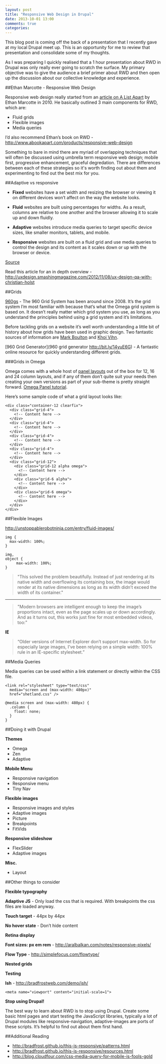 ```yaml
---
layout: post
title: "Responsive Web Design in Drupal"
date: 2013-10-01 13:00
comments: true
categories: 
---
```


This blog post is coming off the back of a presentation that I recently gave at my local Drupal meet up. This is an opportunity for me to review that presentation and consolidate some of my thoughts.

As I was preparing I quickly realised that a 1 hour presentation about RWD in Drupal was only really ever going to scratch the surface. My primary objective was to give the audience a brief primer about RWD and then open up the discussion about our collective knowledge and experience.

##Ethan Marcotte - Responsive Web Design

Responsive web design really started from an [article on A List Apart](http://alistapart.com/article/responsive-web-design) by Ethan Marcotte in 2010. He basically outlined 3 main components for RWD, which are:

*   Fluid grids
*   Flexible images	
*   Media queries

I’d also recommend Ethan’s book on RWD - http://www.abookapart.com/products/responsive-web-design

<!-- more -->

Something to bare in mind there are myriad of overlapping techniques that will often be discussed using umbrella term responsive web design; mobile first, progressive enhancement, graceful degredation. There are differences between each of these strategies so it's worth finding out about them and experimenting to find out the best mix for you.

##Adaptive vs responsive

*   **Fixed** websites have a set width and resizing the browser or viewing it on different devices won’t affect on the way the website looks.

*   **Fluid** websites are built using percentages for widths. As a result, columns are relative to one another and the browser allowing it to scale up and down fluidly.

*   **Adaptive** websites introduce media queries to target specific device sizes, like smaller monitors, tablets, and mobile.

*   **Responsive** websites are built on a fluid grid and use media queries to control the design and its content as it scales down or up with the browser or device.

[Source](http://teamtreehouse.com/library/websites/build-a-responsive-website/introduction-to-responsive-web-design/fixed-fluid-adaptive-and-responsive)

Read this article for an in depth overview - http://uxdesign.smashingmagazine.com/2012/11/08/ux-design-qa-with-christian-holst

##Grids

[960gs](http://sonspring.com/journal/960-grid-system) - The 960 Grid System has been around since 2008. It’s the grid system I’m most familiar with because that’s what the Omega grid system is based on. It doesn’t really matter which grid system you use, as long as you understand the principles behind using a grid system and it’s limitations. 

Before tackling grids on a website it’s well worth understanding a little bit of history about how grids have been used in graphic design. Two fantastic sources of information are [Mark Boulton](http://www.markboulton.co.uk/journal/five-simple-steps-to-designing-grid-systems-part-1) and [Khoi Vihn](http://grids.subtraction.com/).

[960 Grid Generator](960 grid generator http://bit.ly/14yuE6G) - A fantastic online resource for quickly understanding different grids.

###Grids in Omega

Omega comes with a whole host of [panel layouts](http://drupalcode.org/project/omega.git/tree/refs/heads/7.x-3.x:/omega/panels/layouts) out of the box for 12, 16 and 24 column layouts, and if any of them don’t quite suit your needs then creating your own versions as part of your sub-theme is pretty straight forward. [Omega Panel tutorial](http://zugec.com/blog/83-custom-grid-panels-layout-omega-theme).

Here’s some sample code of what a grid layout looks like:

```
<div class="container-12 clearfix">
  <div class="grid-4">
    <!-- Content here -->
  </div>
  <div class="grid-4">
    <!-- Content here -->
  </div>
  <div class="grid-4">
    <!-- Content here -->
  </div>
  <div class="grid-4">
    <!-- Content here -->
  </div>
  <div class="grid-12">
    <div class="grid-12 alpha omega">
      <!-- Content here -->
    </div>
    <div class="grid-6 alpha">
      <!-- Content here -->
    </div>
    <div class="grid-6 omega">
      <!-- Content here -->
    </div>
  </div>
</div>
```

##Flexible Images

http://unstoppablerobotninja.com/entry/fluid-images/

```
img {
  max-width: 100%;
}

img,
object {
     max-width: 100%;
}
```

> "This solved the problem beautifully. Instead of just rendering at its native width and overflowing its containing box, the image would render at its native dimensions as long as its width didn’t exceed the width of its container."

---

> "Modern browsers are intelligent enough to keep the image’s proportions intact, even as the page scales up or down accordingly. And as it turns out, this works just fine for most embedded videos, too:"

**IE**

> “Older versions of Internet Explorer don’t support max-width. So for especially large images, I’ve been relying on a simple width: 100% rule in an IE-specific stylesheet.”

##Media Queries

Media queries can be used within a link statement or directly within the CSS file.

```
<link rel="stylesheet" type="text/css"
  media="screen and (max-width: 480px)"
  href="shetland.css" />
```

```
@media screen and (max-width: 480px) {
  .column {
    float: none;
  }
}
```

##Doing it with Drupal

**Themes**

* Omega
* Zen
* Adaptive

**Mobile Menu**

* Responsive navigation
* Responsive menu
* Tiny Nav

**Flexible images**

* Responsive images and styles 
* Adaptive images
* Picture
* Breakpoints
* FitVids

**Responsive slideshow**

* FlexSlider
* Adaptive images

**Misc.**

* Layout

##Other things to consider

**Flexible typography**

**Adaptive JS** - Only load the css that is required. With breakpoints the css files are loaded anyway.

**Touch target** - 44px by 44px

**No hover state** - Don’t hide content

**Retina display**

**Font sizes: px em rem** - http://aralbalkan.com/notes/responsive-pixels/

**Flow Type** - http://simplefocus.com/flowtype/

**Nested grids**

**Testing**

**Ish** - http://bradfrostweb.com/demo/ish/

``` 
<meta name="viewport" content="initial-scale=1">
```

**Stop using Drupal!**

The best way to learn about RWD is to stop using Drupal. Create some basic html pages and start testing the JavaScript libraries, typically a lot of Drupal modules like responsive-navigation, adaptive-images are ports of these scripts. It’s helpful to find out about them first hand.

##Additional Reading

* http://bradfrost.github.io/this-is-responsive/patterns.html
* http://bradfrost.github.io/this-is-responsive/resources.html
* http://blog.cloudfour.com/css-media-query-for-mobile-is-fools-gold


